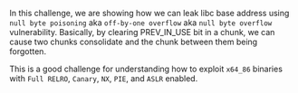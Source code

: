In this challenge, we are showing how we can leak libc base address using `null byte poisoning` aka `off-by-one overflow` aka `null byte overflow` vulnerability. Basically, by clearing PREV_IN_USE bit in a chunk, we can cause two chunks consolidate and the chunk between them being forgotten.

This is a good challenge for understanding how to exploit `x64_86` binaries with `Full RELRO`, `Canary`, `NX`, `PIE`, and `ASLR` enabled.
